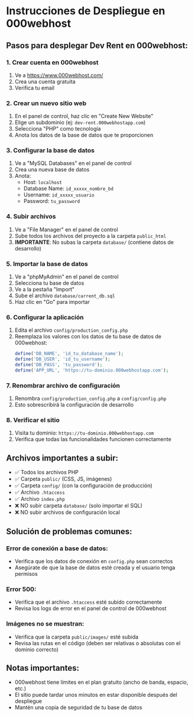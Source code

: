# Instrucciones de Despliegue en 000webhost

## Pasos para desplegar Dev Rent en 000webhost:

### 1. Crear cuenta en 000webhost
1. Ve a https://www.000webhost.com/
2. Crea una cuenta gratuita
3. Verifica tu email

### 2. Crear un nuevo sitio web
1. En el panel de control, haz clic en "Create New Website"
2. Elige un subdominio (ej: `dev-rent.000webhostapp.com`)
3. Selecciona "PHP" como tecnología
4. Anota los datos de la base de datos que te proporcionen

### 3. Configurar la base de datos
1. Ve a "MySQL Databases" en el panel de control
2. Crea una nueva base de datos
3. Anota:
   - Host: `localhost`
   - Database Name: `id_xxxxx_nombre_bd`
   - Username: `id_xxxxx_usuario`
   - Password: `tu_password`

### 4. Subir archivos
1. Ve a "File Manager" en el panel de control
2. Sube todos los archivos del proyecto a la carpeta `public_html`
3. **IMPORTANTE**: No subas la carpeta `database/` (contiene datos de desarrollo)

### 5. Importar la base de datos
1. Ve a "phpMyAdmin" en el panel de control
2. Selecciona tu base de datos
3. Ve a la pestaña "Import"
4. Sube el archivo `database/carrent_db.sql`
5. Haz clic en "Go" para importar

### 6. Configurar la aplicación
1. Edita el archivo `config/production_config.php`
2. Reemplaza los valores con los datos de tu base de datos de 000webhost:
   ```php
   define('DB_NAME', 'id_tu_database_name');
   define('DB_USER', 'id_tu_username');
   define('DB_PASS', 'tu_password');
   define('APP_URL', 'https://tu-dominio.000webhostapp.com');
   ```

### 7. Renombrar archivo de configuración
1. Renombra `config/production_config.php` a `config/config.php`
2. Esto sobrescribirá la configuración de desarrollo

### 8. Verificar el sitio
1. Visita tu dominio: `https://tu-dominio.000webhostapp.com`
2. Verifica que todas las funcionalidades funcionen correctamente

## Archivos importantes a subir:
- ✅ Todos los archivos PHP
- ✅ Carpeta `public/` (CSS, JS, imágenes)
- ✅ Carpeta `config/` (con la configuración de producción)
- ✅ Archivo `.htaccess`
- ✅ Archivo `index.php`
- ❌ NO subir carpeta `database/` (solo importar el SQL)
- ❌ NO subir archivos de configuración local

## Solución de problemas comunes:

### Error de conexión a base de datos:
- Verifica que los datos de conexión en `config.php` sean correctos
- Asegúrate de que la base de datos esté creada y el usuario tenga permisos

### Error 500:
- Verifica que el archivo `.htaccess` esté subido correctamente
- Revisa los logs de error en el panel de control de 000webhost

### Imágenes no se muestran:
- Verifica que la carpeta `public/images/` esté subida
- Revisa las rutas en el código (deben ser relativas o absolutas con el dominio correcto)

## Notas importantes:
- 000webhost tiene límites en el plan gratuito (ancho de banda, espacio, etc.)
- El sitio puede tardar unos minutos en estar disponible después del despliegue
- Mantén una copia de seguridad de tu base de datos
